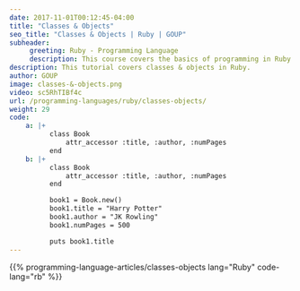 ```yaml
---
date: 2017-11-01T00:12:45-04:00
title: "Classes & Objects"
seo_title: "Classes & Objects | Ruby | GOUP"
subheader:
     greeting: Ruby - Programming Language
     description: This course covers the basics of programming in Ruby. Work your way through the videos/articles and I'll teach you everything you need to know to start your programming journey!
description: This tutorial covers classes & objects in Ruby.
author: GOUP
image: classes-&-objects.png
video: sc5RhTIBf4c
url: /programming-languages/ruby/classes-objects/
weight: 29
code:
    a: |+
          class Book
              attr_accessor :title, :author, :numPages
          end
    b: |+
          class Book
              attr_accessor :title, :author, :numPages
          end

          book1 = Book.new()
          book1.title = "Harry Potter"
          book1.author = "JK Rowling"
          book1.numPages = 500

          puts book1.title
---
```


{{% programming-language-articles/classes-objects lang="Ruby" code-lang="rb" %}}
